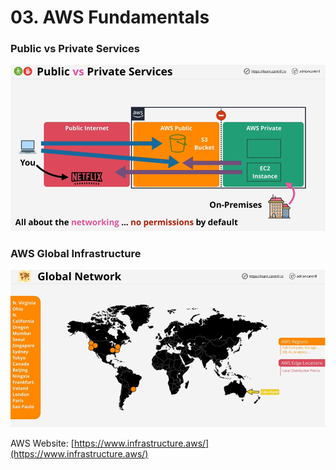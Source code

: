 # 03. AWS Fundamentals

### Public vs Private Services

![](../.gitbook/assets/image%20%2843%29.png)

### AWS Global Infrastructure

![](../.gitbook/assets/image%20%2847%29.png)

AWS Website: [https://www.infrastructure.aws/](https://www.infrastructure.aws/)



